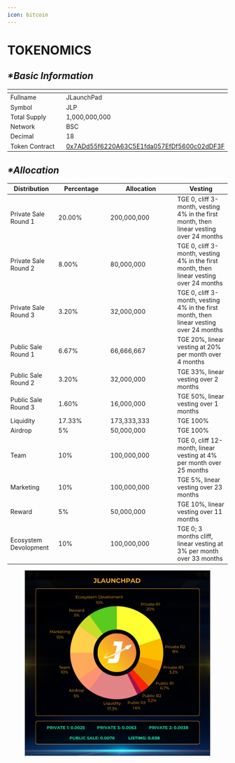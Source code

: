 ```yaml
---
icon: bitcoin
---
```


# TOKENOMICS

## _**\*Basic Information**_

<table data-header-hidden><thead><tr><th width="198"></th><th></th></tr></thead><tbody><tr><td>Fullname</td><td>JLaunchPad</td></tr><tr><td>Symbol</td><td>JLP</td></tr><tr><td>Total Supply</td><td>1,000,000,000</td></tr><tr><td>Network</td><td>BSC</td></tr><tr><td>Decimal</td><td>18</td></tr><tr><td>Token Contract</td><td><a href="https://bscscan.com/token/0x7add55f6220a63c5e1fda057efdf5600c02ddf3f">0x7ADd55f6220A63C5E1fda057EfDf5600c02dDF3F</a></td></tr></tbody></table>

## _**\*Allocation**_

<table><thead><tr><th>Distribution</th><th width="105">Percentage</th><th width="139">Allocation</th><th>Vesting</th></tr></thead><tbody><tr><td>Private Sale Round 1</td><td>20.00%</td><td>200,000,000</td><td>TGE 0, cliff 3-month, vesting 4% in the first month, then linear vesting over 24 months</td></tr><tr><td>Private Sale Round 2</td><td>8.00%</td><td>80,000,000</td><td>TGE 0, cliff 3-month, vesting 4% in the first month, then linear vesting over 24 months</td></tr><tr><td>Private Sale Round 3</td><td>3.20%</td><td>32,000,000</td><td>TGE 0, cliff 3-month, vesting 4% in the first month, then linear vesting over 24 months</td></tr><tr><td>Public Sale Round 1</td><td>6.67%</td><td>66,666,667</td><td>TGE 20%, linear vesting at 20% per month over 4 months</td></tr><tr><td>Public Sale Round 2</td><td>3.20%</td><td>32,000,000</td><td>TGE 33%, linear vesting over 2 months</td></tr><tr><td>Public Sale Round 3</td><td>1.60%</td><td>16,000,000</td><td>TGE 50%, linear vesting over 1 months</td></tr><tr><td>Liquidity</td><td>17.33%</td><td>173,333,333</td><td>TGE 100%</td></tr><tr><td>Airdrop</td><td>5%</td><td>50,000,000</td><td>TGE 100%</td></tr><tr><td>Team</td><td>10%</td><td>100,000,000</td><td>TGE 0, cliff 12-month, linear vesting at 4% per month over 25 months</td></tr><tr><td>Marketing</td><td>10%</td><td>100,000,000</td><td>TGE 5%, linear vesting over 23 months</td></tr><tr><td>Reward</td><td>5%</td><td>50,000,000</td><td>TGE 10%, linear vesting over 11 months</td></tr><tr><td>Ecosystem Devolopment</td><td>10%</td><td>100,000,000</td><td>TGE 0; 3 months cliff, linear vesting at 3% per month over 33 months</td></tr></tbody></table>

<figure><img src="../../.gitbook/assets/jlaunchpad infomation.png" alt=""><figcaption></figcaption></figure>
